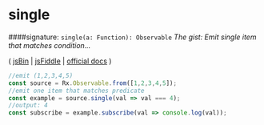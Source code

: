 # single
####signature: `single(a: Function): Observable`
*The gist: Emit single item that matches condition...*

( [jsBin](http://jsbin.com/solecibuza/1/edit?js,console) | [jsFiddle](https://jsfiddle.net/qg6qfqLz/21/) | [official docs](http://reactivex.io/rxjs/class/es6/Observable.js~Observable.html#instance-method-single) )
```js
//emit (1,2,3,4,5)
const source = Rx.Observable.from([1,2,3,4,5]);
//emit one item that matches predicate
const example = source.single(val => val === 4);
//output: 4
const subscribe = example.subscribe(val => console.log(val));
```